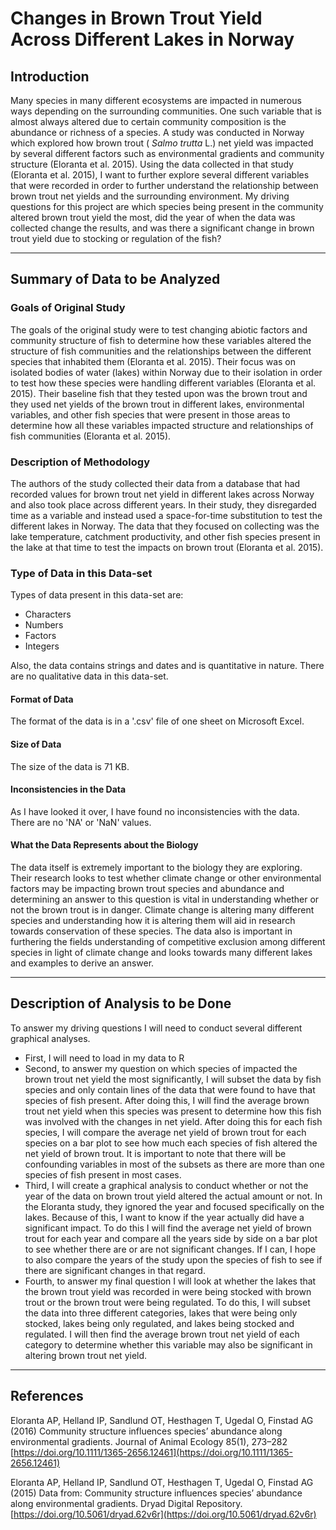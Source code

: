 ﻿# Changes in Brown Trout Yield Across Different Lakes in Norway

## Introduction

Many species in many different ecosystems are impacted in numerous ways depending on the surrounding communities. One such variable that is almost always altered due to certain community composition is the abundance or richness of a species. A study was conducted in Norway which explored how brown trout ( *Salmo trutta* L.) net yield was impacted by several different factors such as environmental gradients and community structure (Eloranta et al. 2015). Using the data collected in that study (Eloranta et al. 2015), I want to further explore several different variables that were recorded in order to further understand the relationship between brown trout net yields and the surrounding environment. My driving questions for this project are which species being present in the community altered brown trout yield the most, did the year of when the data was collected change the results, and was there a significant change in brown trout yield due to stocking or regulation of the fish?

<hr>

## Summary of Data to be Analyzed


### Goals of Original Study

The goals of the original study were to test changing abiotic factors and community structure of fish to determine how these variables altered the structure of fish communities and the relationships between the different species that inhabited them (Eloranta et al. 2015). Their focus was on isolated bodies of water (lakes) within Norway due to their isolation in order to test how these species were handling different variables (Eloranta et al. 2015). Their baseline fish that they tested upon was the brown trout and they used net yields of the brown trout in different lakes, environmental variables, and other fish species that were present in those areas to determine how all these variables impacted structure and relationships of fish communities (Eloranta et al. 2015).

### Description of Methodology

The authors of the study collected their data from a database that had recorded values for brown trout net yield in different lakes across Norway and also took place across different years. In their study, they disregarded time as a variable and instead used a space-for-time substitution to test the different lakes in Norway. The data that they focused on collecting was the lake temperature, catchment productivity, and other fish species present in the lake at that time to test the impacts on brown trout (Eloranta et al. 2015).

### Type of Data in this Data-set
Types of data present in this data-set are:

* Characters
* Numbers
* Factors
* Integers

Also, the data contains strings and dates and is quantitative in nature. There are no qualitative data in this data-set.

#### Format of Data

The format of the data is in a '.csv' file of one sheet on Microsoft Excel. 

#### Size of Data

The size of the data is 71 KB.


#### Inconsistencies in the Data

As I have looked it over, I have found no inconsistencies with the data. There are no 'NA' or 'NaN' values.

#### What the Data Represents about the Biology

The data itself is extremely important to the biology they are exploring. Their research looks to test whether climate change or other environmental factors may be impacting brown trout species and abundance and determining an answer to this question is vital in understanding whether or not the brown trout is in danger. Climate change is altering many different species and understanding how it is altering them will aid in research towards conservation of these species. The data also is important in furthering the fields understanding of competitive exclusion among different species in light of climate change and looks towards many different lakes and examples to derive an answer.

<hr>

## Description of Analysis to be Done

To answer my driving questions I will need to conduct several different graphical analyses. 
* First, I will need to load in my data to R
* Second, to answer my question on which species of impacted the brown trout net yield the most significantly, I will subset the data by fish species and only contain lines of the data that were found to have that species of fish present. After doing this, I will find the average brown trout net yield when this species was present to determine how this fish was involved with the changes in net yield. After doing this for each fish species, I will compare the average net yield of brown trout for each species on a bar plot to see how much each species of fish altered the net yield of brown trout. It is important to note that there will be confounding variables in most of the subsets as there are more than one species of fish present in most cases.
* Third, I will create a graphical analysis to conduct whether or not the year of the data on brown trout yield altered the actual amount or not. In the Eloranta study, they ignored the year and focused specifically on the lakes. Because of this, I want to know if the year actually did have a significant impact. To do this I will find the average net yield of brown trout for each year and compare all the years side by side on a bar plot to see whether there are or are not significant changes. If I can, I hope to also compare the years of the study upon the species of fish to see if there are significant changes in that regard.
* Fourth, to answer my final question I will look at whether the lakes that the brown trout yield was recorded in were being stocked with brown trout or the brown trout were being regulated. To do this, I will subset the data into three different categories, lakes that were being only stocked, lakes being only regulated, and lakes being stocked and regulated. I will then find the average brown trout net yield of each category to determine whether this variable may also be significant in altering brown trout net yield. 

<hr>

## References

Eloranta AP, Helland IP, Sandlund OT, Hesthagen T, Ugedal O, Finstad AG (2016) Community structure influences species’ abundance along environmental gradients. Journal of Animal Ecology 85(1), 273–282 [https://doi.org/10.1111/1365-2656.12461](https://doi.org/10.1111/1365-2656.12461)

Eloranta AP, Helland IP, Sandlund OT, Hesthagen T, Ugedal O, Finstad AG (2015) Data from: Community structure influences species’ abundance along environmental gradients. Dryad Digital Repository. [https://doi.org/10.5061/dryad.62v6r](https://doi.org/10.5061/dryad.62v6r)
